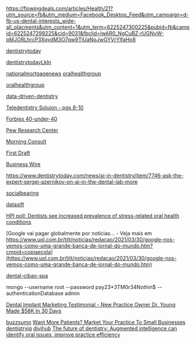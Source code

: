 https://flowingdeals.com/articles/Health/21?utm_source=fb&utm_medium=Facebook_Desktop_Feed&utm_campaign=d-fb-us-dental-interests_wide-all_placments&utm_content=1&utm_term=6225247300225&pubid=fb&campid=6225247299225&cid=9031&fbclid=IwAR0_NgCuBZ-rUGNvW-pMJORLhrcP3XqydM3O7qw9TlUaNoJwGYVrYlfaHo8


[dentistrytoday](https://www.dentistrytoday.com/)

[dentistrytodayLkIn](https://www.linkedin.com/company/dentistry-today/)

[nationalmortgagenews](https://www.nationalmortgagenews.com/news/major-housing-markets-lose-sales-to-adjacent-counties)
[oralhealthgroup](https://www.oralhealthgroup.com/)

[oralhealthgroup](https://www.oralhealthgroup.com/)

[data-driven-dentistry](https://www.oralhealthgroup.com/data-driven-dentistry/)


[Teledentistry Soluion - pgs 8-10](http://emag.printgraphics.com.au/Clear-Idea-4/16/)



[Forbies 40-under-40](https://fortune.com/40-under-40/)


[Pew Research Center](https://www.pewresearch.org/)

[Morning Consult](https://morningconsult.com/)

[First Draft](https://firstdraftnews.org/latest/the-broadcast-model-no-longer-works-in-an-era-of-disinformation/)

[Business Wire](https://www.businesswire.com/news/home/20210119005927/en/Seven-DDS-Dentures-Implant-Solutions-practices-in-Texas-rebrand-to-Affordable-Dentures-Implants)

https://www.dentistrytoday.com/news/ai-in-dentistry/item/7746-ask-the-expert-sergei-azernikov-on-ai-in-the-dental-lab-more

[socialbearing](https://socialbearing.com/)

[datasift](https://datasift.com/)

[HPI poll: Dentists see increased prevalence of stress-related oral health conditions](https://www.ada.org/en/publications/ada-news/2021-archive/march/hpi-poll-dentists-see-increased-prevalence-of-stress-related-oral-health-conditions)

[Google vai pagar globalmente por notícias... - Veja mais em https://www.uol.com.br/tilt/noticias/redacao/2021/03/30/google-nos-vemos-como-uma-grande-banca-de-jornal-do-mundo.htm?cmpid=copiaecola](https://www.uol.com.br/tilt/noticias/redacao/2021/03/30/google-nos-vemos-como-uma-grande-banca-de-jornal-do-mundo.htm)

[dental-cibao-spa](https://www.dentalcibao.com/dental-cibao-spa/)

mongo --username root --password pay23*3TM0r34Nothin$ --authenticationDatabase admin

[Dental Implant Marketing Testimonial - New Practice Owner Dr. Young Made $58K In 30 Days](https://www.youtube.com/watch?v=tW3EDynuAN8)

[buzzsumo](https://app.buzzsumo.com/upgrade/facebook?redirect_to=facebookContent)
[Want More Patients? Market Your Practice To Small Businesses](https://www.linkedin.com/in/kim-larson-031084b6/detail/recent-activity/posts/)
[](https://www.uol.com.br/tilt/reportagens-especiais/como-ganhar-dinheiro-no-youtube-veja-dicas-e-saiba-quanto/#page1)
[](https://www.nielsen.com/us/en/insights/article/2021/the-gauge-shows-streaming-takes-a-seat-at-the-table/)
[dentistryiq](https://www.dentistryiq.com/)
[divihub](https://divihub.com/)
[]()
[]()
[]()
[]()
[]()
[The future of dentistry: Augmented intelligence can identify oral issues, improve practice efficiency](https://www.ada.org/en/publications/ada-news/2021-archive/july/augmented-intelligence-the-future-of-dentistry)